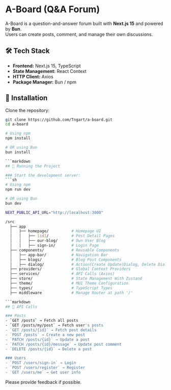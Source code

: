 # A-Board (Q&A Forum)

A-Board is a question-and-answer forum built with **Next.js 15** and powered by **Bun**.  
Users can create posts, comment, and manage their own discussions.

## 🛠 Tech Stack

- **Frontend:** Next.js 15, TypeScript
- **State Management:** React Context
- **HTTP Client:** Axios
- **Package Manager:** Bun / npm

## 🔧 Installation

Clone the repository:

````sh
git clone https://github.com/Tngart/a-board.git
cd a-board

# Using npm
npm install

# OR using Bun
bun install

```markdown
## 🚀 Running the Project

### Start the development server:
```sh
# Using npm
npm run dev

# OR using Bun
bun dev

NEXT_PUBLIC_API_URL="http://localhost:3000"

/src
  ├── app
  │   ├── homepage/          # Homepage UI
  │   │   ├── [id]/          # Post Detail Pages
  │   │   ├── our-blog/      # Own User Blog
  │   │   ├── sign-in/       # Login Page
  ├── components/            # Reusable Components
  │   ├── app-bar/           # Navigation Bar
  │   ├── blogs/             # Blog Post Components
  │   ├── dialog/            # Action(Create Update)Dialog, Delete Dialogs
  ├── providers/             # Global Context Providers
  ├── services/              # API Calls (Axios)
  ├── store/                 # State Management With Zustand
  ├── theme/                 # MUI Theme Configuration
  ├── types/                 # TypeScript Types
  ├── middleware             # Manage Router at path '/'

```markdown
## 🔗 API Calls

### Posts
- `GET /posts` → Fetch all posts
- `GET /posts/my/post` → Fetch user's posts
- `GET /posts/{id}` → Fetch post details
- `POST /posts` → Create a new post
- `PATCH /posts/{id}` → Update a post
- `PATCH /posts/{id}/message` → Update post comment
- `DELETE /posts/{id}` → Delete a post

### Users
- `POST /users/sign-in` → Login
- `POST /users/register` → Register
- `GET /users/me` → Get user info
````

Please provide feedback if possible.
